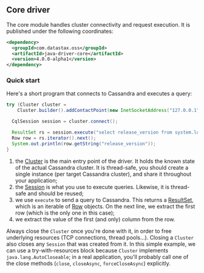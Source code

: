 ## Core driver

The core module handles cluster connectivity and request execution. It is published under the
following coordinates:

```xml
<dependency>
  <groupId>com.datastax.oss</groupId>
  <artifactId>java-driver-core</artifactId>
  <version>4.0.0-alpha1</version>
</dependency>
```

### Quick start

Here's a short program that connects to Cassandra and executes a query:

```java
try (Cluster cluster =
    Cluster.builder().addContactPoint(new InetSocketAddress("127.0.0.1", 9042)).build()) { // (1)

  CqlSession session = cluster.connect();                                                  // (2)

  ResultSet rs = session.execute("select release_version from system.local");              // (3)
  Row row = rs.iterator().next();
  System.out.println(row.getString("release_version"));                                    // (4)
}
```

1. the [Cluster] is the main entry point of the driver. It holds the known state of the actual 
   Cassandra cluster. It is thread-safe, you should create a single instance (per target Cassandra
   cluster), and share it throughout your application;
2. the [Session] is what you use to execute queries. Likewise, it is thread-safe and should be 
   reused;
3. we use `execute` to send a query to Cassandra. This returns a [ResultSet], which is an iterable 
   of [Row] objects. On the next line, we extract the first row (which is the only one in this case);
4. we extract the value of the first (and only) column from the row.

Always close the `Cluster` once you're done with it, in order to free underlying resources (TCP 
connections, thread pools...). Closing a `Cluster` also closes any `Session` that was created from
it. In this simple example, we can use a try-with-resources block because `Cluster` implements
`java.lang.AutoCloseable`; in a real application, you'll probably call one of the close methods 
(`close`, `closeAsync`, `forceCloseAsync`) explicitly.

[Cluster]:   http://docs.datastax.com/en/drivers/java/4.0/com/datastax/oss/driver/api/core/Cluster.html
[Session]:   http://docs.datastax.com/en/drivers/java/4.0/com/datastax/oss/driver/api/core/session/Session.html
[ResultSet]: http://docs.datastax.com/en/drivers/java/4.0/com/datastax/oss/driver/api/core/cql/ResultSet.html
[Row]:       http://docs.datastax.com/en/drivers/java/4.0/com/datastax/oss/driver/api/core/cql/Row.html
